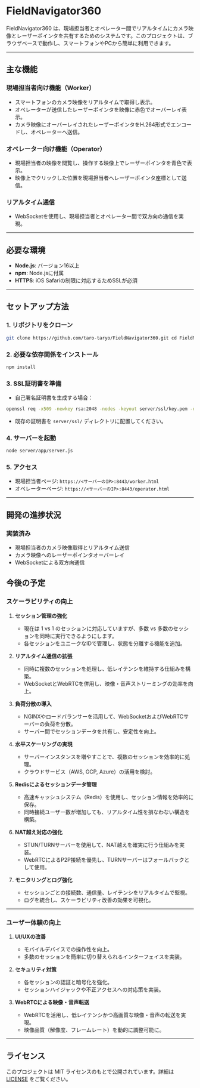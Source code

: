 # FieldNavigator360

FieldNavigator360 は、現場担当者とオペレーター間でリアルタイムにカメラ映像とレーザーポインタを共有するためのシステムです。このプロジェクトは、ブラウザベースで動作し、スマートフォンやPCから簡単に利用できます。

---

## 主な機能

### **現場担当者向け機能（Worker）**
- スマートフォンのカメラ映像をリアルタイムで取得し表示。
- オペレーターが送信したレーザーポインタを映像に赤色でオーバーレイ表示。
- カメラ映像にオーバーレイされたレーザーポインタをH.264形式でエンコードし、オペレーターへ送信。

### **オペレーター向け機能（Operator）**
- 現場担当者の映像を閲覧し、操作する映像上でレーザーポインタを青色で表示。
- 映像上でクリックした位置を現場担当者へレーザーポインタ座標として送信。

### **リアルタイム通信**
- WebSocketを使用し、現場担当者とオペレーター間で双方向の通信を実現。

---

## 必要な環境

- **Node.js**: バージョン16以上
- **npm**: Node.jsに付属
- **HTTPS**: iOS Safariの制限に対応するためSSLが必須

---

## セットアップ方法

### 1. リポジトリをクローン
```bash
git clone https://github.com/taro-taryo/FieldNavigator360.git cd FieldNavigator360
```

### 2. 必要な依存関係をインストール
```bash
npm install
```

### 3. SSL証明書を準備
- 自己署名証明書を生成する場合：
```bash
openssl req -x509 -newkey rsa:2048 -nodes -keyout server/ssl/key.pem -out server/ssl/cert.pem -days 365
```

- 既存の証明書を `server/ssl/` ディレクトリに配置してください。

### 4. サーバーを起動
```bash
node server/app/server.js
```


### 5. アクセス
- 現場担当者ページ: `https://<サーバーのIP>:8443/worker.html`
- オペレーターページ: `https://<サーバーのIP>:8443/operator.html`

---

## 開発の進捗状況

### 実装済み
- 現場担当者のカメラ映像取得とリアルタイム送信
- カメラ映像へのレーザーポインタオーバーレイ
- WebSocketによる双方向通信

## 今後の予定

### スケーラビリティの向上
1. **セッション管理の強化**
   - 現在は 1 vs 1 のセッションに対応していますが、多数 vs 多数のセッションを同時に実行できるようにします。
   - 各セッションをユニークなIDで管理し、状態を分離する機能を追加。

1. **リアルタイム通信の拡張**
   - 同時に複数のセッションを処理し、低レイテンシを維持する仕組みを構築。
   - WebSocketとWebRTCを併用し、映像・音声ストリーミングの効率を向上。

1. **負荷分散の導入**
   - NGINXやロードバランサーを活用して、WebSocketおよびWebRTCサーバーの負荷を分散。
   - サーバー間でセッションデータを共有し、安定性を向上。

1. **水平スケーリングの実現**
   - サーバーインスタンスを増やすことで、複数のセッションを効率的に処理。
   - クラウドサービス（AWS, GCP, Azure）の活用を検討。

1. **Redisによるセッションデータ管理**
   - 高速キャッシュシステム（Redis）を使用し、セッション情報を効率的に保存。
   - 同時接続ユーザー数が増加しても、リアルタイム性を損なわない構造を構築。

1. **NAT越え対応の強化**
   - STUN/TURNサーバーを使用して、NAT越えを確実に行う仕組みを実装。
   - WebRTCによるP2P接続を優先し、TURNサーバーはフォールバックとして使用。

1. **モニタリングとログ強化**
   - セッションごとの接続数、通信量、レイテンシをリアルタイムで監視。
   - ログを統合し、スケーラビリティ改善の効果を可視化。

---

### ユーザー体験の向上
1. **UI/UXの改善**
   - モバイルデバイスでの操作性を向上。
   - 多数のセッションを簡単に切り替えられるインターフェイスを実装。

1. **セキュリティ対策**
   - 各セッションの認証と暗号化を強化。
   - セッションハイジャックや不正アクセスへの対応策を実装。

1. **WebRTCによる映像・音声転送**
   - WebRTCを活用し、低レイテンシかつ高画質な映像・音声の転送を実現。
   - 映像品質（解像度、フレームレート）を動的に調整可能に。


---


## ライセンス

このプロジェクトは MIT ライセンスのもとで公開されています。詳細は [LICENSE](LICENSE) をご覧ください。
